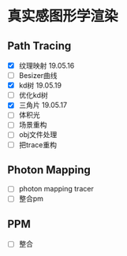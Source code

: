 # 真实感图形学渲染

## Path Tracing

- [x] 纹理映射 19.05.16
- [ ] Besizer曲线
- [x] kd树 19.05.19
- [ ] 优化kd树
- [x] 三角片 19.05.17
- [ ] 体积光
- [ ] 场景重构
- [ ] obj文件处理
- [ ] 把trace重构

## Photon Mapping

- [ ] photon mapping tracer
- [ ] 整合pm

## PPM

- [ ] 整合
